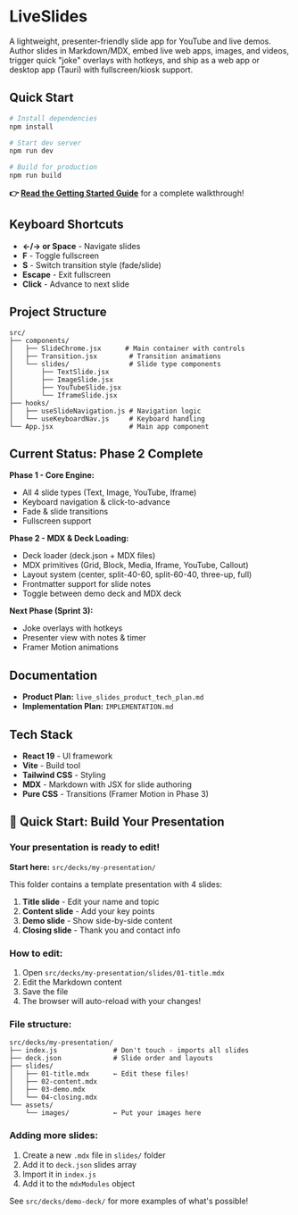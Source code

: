 # LiveSlides

A lightweight, presenter-friendly slide app for YouTube and live demos. Author slides in Markdown/MDX, embed live web apps, images, and videos, trigger quick "joke" overlays with hotkeys, and ship as a web app or desktop app (Tauri) with fullscreen/kiosk support.

##  Quick Start

```bash
# Install dependencies
npm install

# Start dev server
npm run dev

# Build for production
npm run build
```

**👉 [Read the Getting Started Guide](./GETTING_STARTED.md)** for a complete walkthrough!
##  Keyboard Shortcuts

- **←/→ or Space** - Navigate slides
- **F** - Toggle fullscreen
- **S** - Switch transition style (fade/slide)
- **Escape** - Exit fullscreen
- **Click** - Advance to next slide

##  Project Structure

```
src/
├── components/
│   ├── SlideChrome.jsx      # Main container with controls
│   ├── Transition.jsx        # Transition animations
│   └── slides/               # Slide type components
│       ├── TextSlide.jsx
│       ├── ImageSlide.jsx
│       ├── YouTubeSlide.jsx
│       └── IframeSlide.jsx
├── hooks/
│   ├── useSlideNavigation.js # Navigation logic
│   └── useKeyboardNav.js     # Keyboard handling
└── App.jsx                   # Main app component
```
##  Current Status: Phase 2 Complete 

**Phase 1 - Core Engine:**
-  All 4 slide types (Text, Image, YouTube, Iframe)
-  Keyboard navigation & click-to-advance
-  Fade & slide transitions
-  Fullscreen support

**Phase 2 - MDX & Deck Loading:**
-  Deck loader (deck.json + MDX files)
-  MDX primitives (Grid, Block, Media, Iframe, YouTube, Callout)
-  Layout system (center, split-40-60, split-60-40, three-up, full)
-  Frontmatter support for slide notes
-  Toggle between demo deck and MDX deck

**Next Phase (Sprint 3):**
-  Joke overlays with hotkeys
-  Presenter view with notes & timer
-  Framer Motion animations

##  Documentation

- **Product Plan:** `live_slides_product_tech_plan.md`
- **Implementation Plan:** `IMPLEMENTATION.md`

##  Tech Stack

- **React 19** - UI framework
- **Vite** - Build tool
- **Tailwind CSS** - Styling
- **MDX** - Markdown with JSX for slide authoring
- **Pure CSS** - Transitions (Framer Motion in Phase 3)

## 🎯 Quick Start: Build Your Presentation

### Your presentation is ready to edit!

**Start here:** `src/decks/my-presentation/`

This folder contains a template presentation with 4 slides:
1. **Title slide** - Edit your name and topic
2. **Content slide** - Add your key points
3. **Demo slide** - Show side-by-side content
4. **Closing slide** - Thank you and contact info

### How to edit:

1. Open `src/decks/my-presentation/slides/01-title.mdx`
2. Edit the Markdown content
3. Save the file
4. The browser will auto-reload with your changes!

### File structure:
```
src/decks/my-presentation/
├── index.js              # Don't touch - imports all slides
├── deck.json             # Slide order and layouts
├── slides/
│   ├── 01-title.mdx      ← Edit these files!
│   ├── 02-content.mdx
│   ├── 03-demo.mdx
│   └── 04-closing.mdx
└── assets/
    └── images/           ← Put your images here
```

### Adding more slides:

1. Create a new `.mdx` file in `slides/` folder
2. Add it to `deck.json` slides array
3. Import it in `index.js`
4. Add it to the `mdxModules` object

See `src/decks/demo-deck/` for more examples of what's possible!

